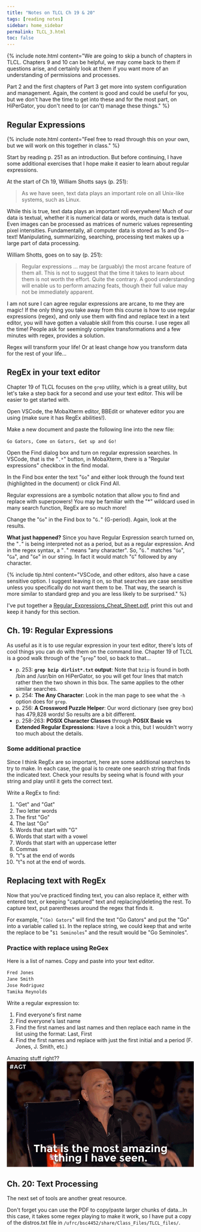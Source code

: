 ```yaml
---
title: "Notes on TLCL Ch 19 & 20"
tags: [reading notes]
sidebar: home_sidebar
permalink: TLCL_3.html
toc: false
---
```


{% include note.html content="We are going to skip a bunch of chapters in TLCL. Chapters 9 and 10 can be helpful, we may come back to them if questions arise, and certainly look at them if you want more of an understanding of permissions and processes.

Part 2 and the first chapters of Part 3 get more into system configuration and management. Again, the content is good and could be useful for you, but we don't have the time to get into these and for the most part, on HiPerGator, you don't need to (or can't) manage these things." %}

## Regular Expressions

{% include note.html content="Feel free to read through this on your own, but we will work on this together in class." %}

Start by reading p. 251 as an introduction. But before continuing, I have some additional exercises that I hope make it easier to learn about regular expressions.

At the start of Ch 19, William Shotts says (p. 251):
> As we have seen, text data plays an important role on all Unix-like systems, such as Linux.

While this is true, text data plays an important roll everywhere! Much of our data is textual, whether it is numerical data or words, much data is textual. Even images can be processed as matrices of numeric values representing pixel intensities. Fundamentally, all computer data is stored as 1s and 0s--text! Manipulating, summarizing, searching, processing text makes up a large part of data processing.

William Shotts, goes on to say (p. 251):
>Regular expressions ... may be (arguably) the most arcane feature of them all. This is not to suggest that the time it takes to learn about them is not worth the effort. Quite the contrary. A good understanding will enable us to perform amazing feats, though their full value may not be immediately apparent.

I am not sure I can agree regular expressions are arcane, to me they are magic! If the only thing you take away from this course is how to use regular expressions (regex), and only use them with find and replace text in a text editor, you will have gotten a valuable skill from this course. I use regex all the time! People ask for seemingly complex transformations and a few minutes with regex, provides a solution.

Regex will transform your life! Or at least change how you transform data for the rest of your life...

## RegEx in your text editor

Chapter 19 of TLCL focuses on the `grep` utility, which is a great utility, but let's take a step back for a second and use your text editor. This will be easier to get started with.

Open VSCode, the MobaXterm editor, BBEdit or whatever editor you are using (make sure it has RegEx abilities!).

Make a new document and paste the following line into the new file:

`Go Gators, Come on Gators, Get up and Go!`

Open the Find dialog box and turn on regular expression searches. In VSCode, that is the "`.*`" button, in MobaXterm, there is a "Regular expressions" checkbox in the find modal.

In the Find box enter the text "`Go`" and either look through the found text (highlighted in the document) or click Find All.

Regular expressions are a symbolic notation that allow you to find and replace with superpowers! You may be familiar with the "*" wildcard used in many search function, RegEx are so much more!

Change the "`Go`" in the Find box to "`G.`" (G-period). Again, look at the results.

**What just happened?** Since you have Regular Expression search turned on, the "`.`" is being interpreted not as a period, but as a regular expression. And in the regex syntax, a "`.`" means "any character". So, "`G.`" matches "`Go`", "`Ga`", and "`Ge`" in our string. In fact it would match "`G`" followed by any character.

{% include tip.html content="VSCode, and other editors, also have a case sensitive option. I suggest leaving it on, so that searches are case sensitive unless you specifically do not want them to be. That way, the search is more similar to standard grep and you are less likely to be surprised." %}

I've put together a [Regular_Expressions_Cheat_Sheet.pdf](images/RegEx_CheetSheet.pdf), print this out and keep it handy for this section.

## Ch. 19: Regular Expressions

As useful as it is to use regular expression in your text editor, there's lots of cool things you can do with them on the command line. Chapter 19 of TLCL is a good walk through of the "`grep`" tool, so back to that...

* p. 253: **`grep bzip dirlist*.txt` output**: Note that `bzip` is found in both /bin and /usr/bin on HiPerGator, so you will get four lines that match rather then the two shown in this box. The same applies to the other similar searches.
* p. 254: **The Any Character**: Look in the man page to see what the `-h` option does for `grep`.
* p. 256: **A Crossword Puzzle Helper**: Our word dictionary (see grey box) has 479,828 words! So results are a bit different.
* p. 258-263: **POSIX Character Classes** through **POSIX Basic vs Extended Regular Expressions**: Have a look a this, but I wouldn't worry too much about the details.

### Some additional practice

Since I think RegEx are so important, here are some additional searches to try to make. In each case, the goal is to create one search string that finds the indicated text. Check your results by seeing what is found with your string and play until it gets the correct text.

Write a RegEx to find:

1. "Get" and "Gat"
1. Two letter words
1. The first "Go"
1. The last "Go"
1. Words that start with "G"
1. Words that start with a vowel
1. Words that start with an uppercase letter
1. Commas
1. "t"s at the end of words
1. "t"s not at the end of words.

## Replacing text with RegEx

Now that you've practiced finding text, you can also replace it, either with entered text, or keeping "captured" text and replacing/deleting the rest. To capture text, put parentheses around the regex that finds it.

For example, "`(Go) Gators`" will find the text "Go Gators" and put the "Go" into a variable called `$1`. In the replace string, we could keep that and write the replace to be "`$1 Seminoles`" and the result would be "Go Seminoles".

### Practice with replace using ReGex

Here is a list of names. Copy and paste into your text editor.

```bash
Fred Jones
Jane Smith
Jose Rodriguez
Tamika Reynolds
```

Write a regular expression to:

1. Find everyone's first name
1. Find everyone's last name
1. Find the first names and last names and then replace each name in the list using the format: Last, First
1. Find the first names and replace with just the first initial and a period (F. Jones, J. Smith, etc.)

Amazing stuff right??  ![Amazing gif](images/amazing.gif)

## Ch. 20: Text Processing

The next set of tools are another great resource.

Don't forget you can use the PDF to copy/paste larger chunks of data...In this case, it takes some regex playing to make it work, so I have put a copy of the distros.txt file in `/ufrc/bsc4452/share/Class_Files/TLCL_files/`.
